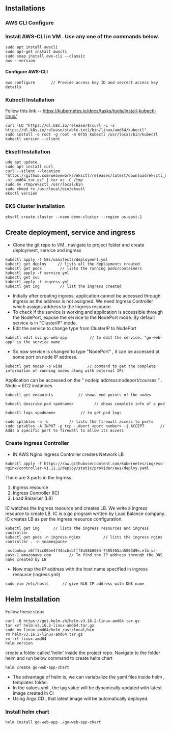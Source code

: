 ## Installations

### AWS CLI Configure

### Install AWS-CLI in VM . Use any one of the commands below. 

```
sudo apt install awscli
sudo apt-get install awscli
sudo snap install aws-cli --classic
aws --version
```
#### Configure AWS-CLI 

```
aws configure       // Provide access key ID and secrect access key details
```


### Kubectl Installation

Follow this link -- https://kubernetes.io/docs/tasks/tools/install-kubectl-linux/

```
curl -LO "https://dl.k8s.io/release/$(curl -L -s https://dl.k8s.io/release/stable.txt)/bin/linux/amd64/kubectl"
sudo install -o root -g root -m 0755 kubectl /usr/local/bin/kubectl
kubectl version --client
```


### Eksctl Installation

```
udo apt update
sudo apt install curl
curl --silent --location "https://github.com/weaveworks/eksctl/releases/latest/download/eksctl_$(uname -s)_amd64.tar.gz" | tar xz -C /tmp
sudo mv /tmp/eksctl /usr/local/bin
sudo chmod +x /usr/local/bin/eksctl
eksctl version
```

### EKS Cluster Installation

```
eksctl create cluster --name demo-cluster --region us-east-1 
```

## Create deployment, service and ingress 

* Clone the git repo to VM , navigate to project folder and create deployment, service and ingress

```
kubectl apply -f k8s/manifests/deployment.yml
kubectl get deploy     // lists all the deployments created
kubectl get pods        // lists the running pods/containers
kubectl apply -f service.yml
kubectl get svc
kubectl apply -f ingress.yml
kubectl get ing         // list the ingress created
```


* Initially after creating ingress, application cannot be accessed through ingress as the address is not assigned. We need Ingress Controller which assigns address to the Ingress resource. 
* To check if the service is working and application is accessible through the NodePort, expose the service to the NodePort mode. By default service is in "ClusterIP" mode. 
* Edit the service to change type from ClusterIP to NodePort

```
kubectl edit svc go-web-app          // to edit the service. "go-web-app" is the service name
```

* So now service is changed to type "NodePort" , it can be accessed at some port on node IP address. 

```
kubectl get nodes -o wide           // command to get the complete information of running nodes along with external IPs
```

Application can be accessed on the " nodeip address:nodeport/courses " . Node = EC2 instances

```
kubectl get endpoints           // shows end points of the nodes

kubectl describe pod <podname>         // shows complete info of a pod

kubectl logs <podname>           // to get pod logs
```

```
sudo iptables -n -L         // lists the firewall access to ports
sudo iptables -A INPUT -p tcp --dport <port number> -j ACCEPT       // Adds a specific port to firewall to allow its access    
```


### Create Ingress Controller

* IN AWS Nginx Ingress Controller creates Network LB

```
kubectl apply -f https://raw.githubusercontent.com/kubernetes/ingress-nginx/controller-v1.11.1/deploy/static/provider/aws/deploy.yaml
```
There are 3 parts in the Ingress
1. Ingress resource
2. Ingress Controller  (IC)
3. Load Balancer      (LB)

IC watches the Ingress resource and creates LB. We write a ingress resource to create LB. IC is a go program written by Load Balance company.
IC creates LB as per the ingress resource configuration.

```
kubectl get ing      // lists the ingress resources and ingress controller
kubectl get pods -n ingress-nginx          // lists the ingress nginx controller . -n <namespace>
``` 


```
 nslookup a6ff5cc00be4f44acbcbfff8a58b0684-7485465aa5063d9e.elb.us-east-1.amazonaws.com        // To find the IP address through the DNS name created by LB
```

* Now map the IP address with the host name specified in ingress resource (ingress.yml)

```
sudo vim /etc/hosts      // give NLB IP address with DNS name
```

## Helm Installation

Follow these steps

```
curl -O https://get.helm.sh/helm-v3.16.2-linux-amd64.tar.gz
tar xvf helm-v3.16.2-linux-amd64.tar.gz
sudo mv linux-amd64/helm /usr/local/bin
rm helm-v3.16.2-linux-amd64.tar.gz
rm -rf linux-amd64
helm version
```

create a folder called 'helm' inside the project repo. Navigate to the folder helm and run below command to create helm chart

```
helm create go-web-app-chart
```

* The advantage of helm is, we can variabalize the yaml files inside helm , templates folder.
* In the values.yml , the tag value will be dynamically updated with latest image created in CI
* Using Argo CD , that latest image will be automatically deployed.

### Install helm chart 
```
helm install go-web-app ./go-web-app-chart
```
 




